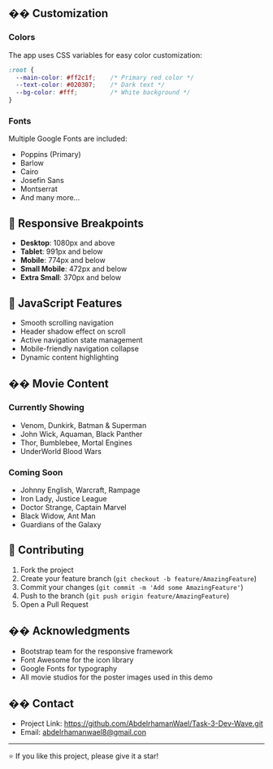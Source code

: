 
## �� Customization

### Colors
The app uses CSS variables for easy color customization:
```css
:root {
  --main-color: #ff2c1f;    /* Primary red color */
  --text-color: #020307;    /* Dark text */
  --bg-color: #fff;         /* White background */
}
```

### Fonts
Multiple Google Fonts are included:
- Poppins (Primary)
- Barlow
- Cairo
- Josefin Sans
- Montserrat
- And many more...

## 📱 Responsive Breakpoints

- **Desktop**: 1080px and above
- **Tablet**: 991px and below
- **Mobile**: 774px and below
- **Small Mobile**: 472px and below
- **Extra Small**: 370px and below

## 🔧 JavaScript Features

- Smooth scrolling navigation
- Header shadow effect on scroll
- Active navigation state management
- Mobile-friendly navigation collapse
- Dynamic content highlighting

## �� Movie Content

### Currently Showing
- Venom, Dunkirk, Batman & Superman
- John Wick, Aquaman, Black Panther
- Thor, Bumblebee, Mortal Engines
- UnderWorld Blood Wars

### Coming Soon
- Johnny English, Warcraft, Rampage
- Iron Lady, Justice League
- Doctor Strange, Captain Marvel
- Black Widow, Ant Man
- Guardians of the Galaxy

## 🤝 Contributing

1. Fork the project
2. Create your feature branch (`git checkout -b feature/AmazingFeature`)
3. Commit your changes (`git commit -m 'Add some AmazingFeature'`)
4. Push to the branch (`git push origin feature/AmazingFeature`)
5. Open a Pull Request


## �� Acknowledgments

- Bootstrap team for the responsive framework
- Font Awesome for the icon library
- Google Fonts for typography
- All movie studios for the poster images used in this demo

## �� Contact

- Project Link: https://github.com/AbdelrhamanWael/Task-3-Dev-Wave.git
- Email: abdelrhamanwael8@gmail.con

---

⭐ If you like this project, please give it a star!
